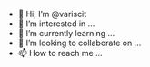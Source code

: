 - 👋 Hi, I’m @variscit
- 👀 I’m interested in ...
- 🌱 I’m currently learning ...
- 💞️ I’m looking to collaborate on ...
- 📫 How to reach me ...

<!---
variscit/variscit is a ✨ special ✨ repository because its `README.md` (this file) appears on your GitHub profile.
You can click the Preview link to take a look at your changes.
--->
